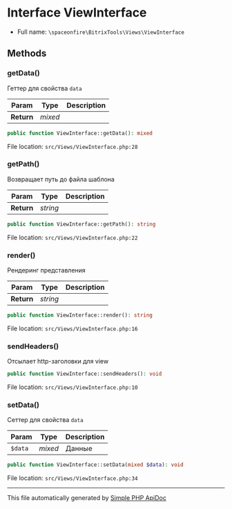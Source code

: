 # Interface ViewInterface

-   Full name: `\spaceonfire\BitrixTools\Views\ViewInterface`

## Methods

### getData()

Геттер для свойства `data`

| Param      | Type    | Description |
| ---------- | ------- | ----------- |
| **Return** | _mixed_ |             |

```php
public function ViewInterface::getData(): mixed
```

File location: `src/Views/ViewInterface.php:28`

### getPath()

Возвращает путь до файла шаблона

| Param      | Type     | Description |
| ---------- | -------- | ----------- |
| **Return** | _string_ |             |

```php
public function ViewInterface::getPath(): string
```

File location: `src/Views/ViewInterface.php:22`

### render()

Рендеринг представления

| Param      | Type     | Description |
| ---------- | -------- | ----------- |
| **Return** | _string_ |             |

```php
public function ViewInterface::render(): string
```

File location: `src/Views/ViewInterface.php:16`

### sendHeaders()

Отсылает http-заголовки для view

```php
public function ViewInterface::sendHeaders(): void
```

File location: `src/Views/ViewInterface.php:10`

### setData()

Сеттер для свойства `data`

| Param   | Type    | Description |
| ------- | ------- | ----------- |
| `$data` | _mixed_ | Данные      |

```php
public function ViewInterface::setData(mixed $data): void
```

File location: `src/Views/ViewInterface.php:34`

---

This file automatically generated by [Simple PHP ApiDoc](https://github.com/spaceonfire/simple-php-apidoc)
